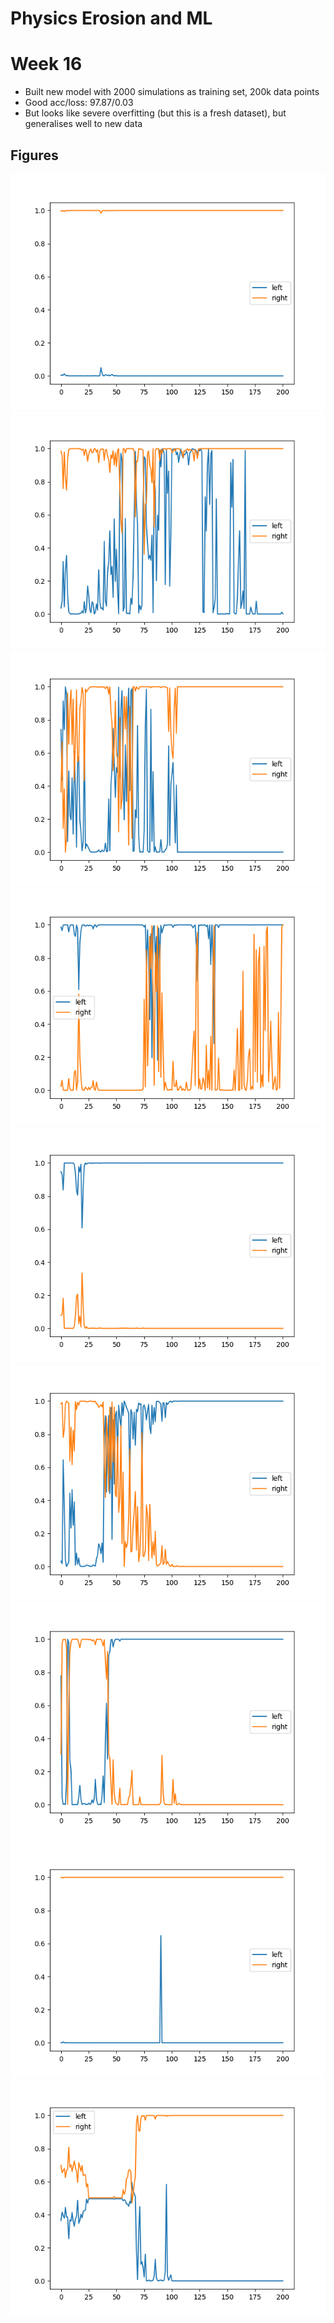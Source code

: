 # Physics Erosion and ML

# Week 16

 - Built new model with 2000 simulations as training set, 200k data points
 - Good acc/loss: 97.87/0.03
 - But looks like severe overfitting (but this is a fresh dataset), but
   generalises well to new data

## Figures

![](../figs/sim-2002.png)
![](../figs/sim-2003.png)
![](../figs/sim-2004.png)
![](../figs/sim-2005.png)
![](../figs/sim-2006.png)
![](../figs/sim-2007.png)
![](../figs/sim-2008.png)
![](../figs/sim-2030.png)
![](../figs/sim-2041.png)
